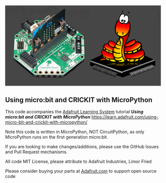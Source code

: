 [![Micro:bit CRICKIT](picture.png)](https://learn.adafruit.com/using-micro-bit-and-crickit-with-micropython)

## Using micro:bit and CRICKIT with MicroPython

This code accompanies the [Adafruit Learning System](https://learn.adafruit.com) tutorial ***Using micro:bit and CRICKIT with MicroPython***
https://learn.adafruit.com/using-micro-bit-and-crickit-with-micropython/

Note this code is written in MicroPython, NOT CircuitPython, as only MicroPython runs on the first generation micro:bit.

If you are looking to make changes/additions, please use the GitHub Issues and Pull Request mechanisms.

All code MIT License, please attribute to Adafruit Industries, Limor Fried

Please consider buying your parts at [Adafruit.com](https://www.adafruit.com) to support open source code
